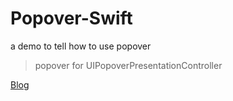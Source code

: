 # Popover-Swift
a demo to tell how to use popover
>popover for UIPopoverPresentationController

[Blog](http://blog.csdn.net/qq_18683985/article/details/79443634)
